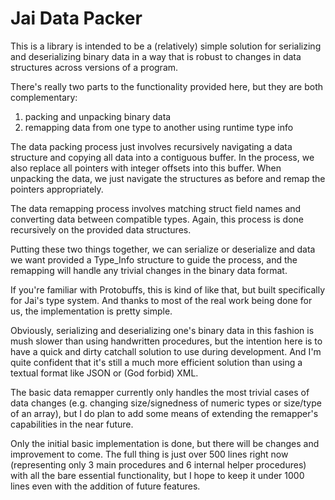 
# Jai Data Packer

This is a library is intended to be a (relatively) simple solution for serializing and deserializing binary data in a way that is robust to changes in data structures across versions of a program.

There's really two parts to the functionality provided here, but they are both complementary:
1. packing and unpacking binary data
2. remapping data from one type to another using runtime type info

The data packing process just involves recursively navigating a data structure and copying all data into a contiguous buffer.
In the process, we also replace all pointers with integer offsets into this buffer.
When unpacking the data, we just navigate the structures as before and remap the pointers appropriately.

The data remapping process involves matching struct field names and converting data between compatible types.
Again, this process is done recursively on the provided data structures.

Putting these two things together, we can serialize or deserialize and data we want provided a Type_Info structure to guide the process, and the remapping will handle any trivial changes in the binary data format.

If you're familiar with Protobuffs, this is kind of like that, but built specifically for Jai's type system.
And thanks to most of the real work being done for us, the implementation is pretty simple.

Obviously, serializing and deserializing one's binary data in this fashion is mush slower than using handwritten procedures, but the intention here is to have a quick and dirty catchall solution to use during development.
And I'm quite confident that it's still a much more efficient solution than using a textual format like JSON or (God forbid) XML.

The basic data remapper currently only handles the most trivial cases of data changes (e.g. changing size/signedness of numeric types or size/type of an array), but I do plan to add some means of extending the remapper's capabilities in the near future.

Only the initial basic implementation is done, but there will be changes and improvement to come.
The full thing is just over 500 lines right now (representing only 3 main procedures and 6 internal helper procedures) with all the bare essential functionality, but I hope to keep it under 1000 lines even with the addition of future features.
